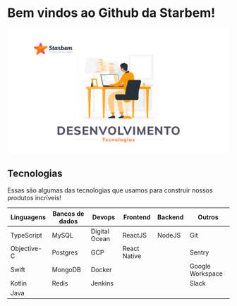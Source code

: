 # Bem vindos ao Github da Starbem!

![Banner Github](/images/banner.png)

## Tecnologias

Essas são algumas das tecnologias que usamos para construir nossos produtos incríveis!

| Linguagens  | Bancos de dados | Devops        | Frontend     | Backend | Outros           |
| ----------- | --------------- | ------------- | ------------ | ------- | ---------------- |
| TypeScript  | MySQL           | Digital Ocean | ReactJS      | NodeJS  | Git              |
| Objective-C | Postgres        | GCP           | React Native |         | Sentry           |
| Swift       | MongoDB         | Docker        |              |         | Google Workspace |
| Kotlin      | Redis           | Jenkins       |              |         | Slack            |
| Java        |                 |               |              |         |                  |
